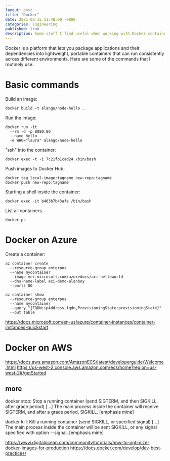 ```yaml
---
layout: post
title: "Docker"
date: 2021-02-15 11:48:00 -0800
categories: Engineering
published: true
description: Some stuff I find useful when working with Docker containers
---
```


Docker is a platform that lets you package applications and their dependencies into lightweight, portable containers that can run consistently across different environments. Here are some of the commands that I routinely use.

# Basic commands

Build an image:
```
docker build -t alango/node-hello .
```

Run the image:
```
docker run -it 
  --rm -d -p 8080:80 
  --name hello 
  -e WHO="laura" alango/node-hello
```

"ssh" into the container:
```
docker exec -t -i 7c21fb1cad24 /bin/bash
```

Push images to Docker Hub:
```
docker tag local-image:tagname new-repo:tagname
docker push new-repo:tagname
```

Starting a shell inside the container:

    docker exec -it b403b7b43afe /bin/bash

List all containers.

    docker ps


# Docker on Azure
Create a container:
```
az container create 
  --resource-group enterpos 
  --name mycontainer 
  --image mcr.microsoft.com/azuredocs/aci-helloworld 
  --dns-name-label aci-demo-alanboy 
  --ports 80
```

```
az container show 
  --resource-group enterpos 
  --name mycontainer 
  --query "{FQDN:ipAddress.fqdn,ProvisioningState:provisioningState}" 
  --out table
```

https://docs.microsoft.com/en-us/azure/container-instances/container-instances-quickstart

# Docker on AWS
https://docs.aws.amazon.com/AmazonECS/latest/developerguide/Welcome.html
https://us-west-2.console.aws.amazon.com/ecs/home?region=us-west-2#/getStarted


## more
docker stop: Stop a running container (send SIGTERM, and then SIGKILL after grace period) [...] The main process inside the container will receive SIGTERM, and after a grace period, SIGKILL. [emphasis mine]

docker kill: Kill a running container (send SIGKILL, or specified signal) [...] The main process inside the container will be sent SIGKILL, or any signal specified with option --signal. [emphasis mine]

https://www.digitalocean.com/community/tutorials/how-to-optimize-docker-images-for-production
https://docs.docker.com/develop/dev-best-practices/